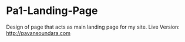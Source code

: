 # Pa1-Landing-Page
Design of page that acts as main landing page for my site.
Live Version: http://pavansoundara.com
